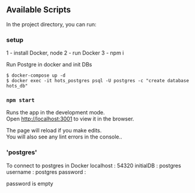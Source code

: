## Available Scripts

In the project directory, you can run:


### setup

1 - install Docker, node
2 - run Docker
3 - npm i


Run Postgre in docker and init DBs
```
$ docker-compose up -d
$ docker exec -it hots_postgres psql -U postgres -c "create database hots_db"

```

### `npm start`

Runs the app in the development mode.<br>
Open [http://localhost:3001](http://localhost:3001) to view it in the browser.

The page will reload if you make edits.<br>
You will also see any lint errors in the console..

### 'postgres'
To connect to postgres in Docker
localhost : 54320
initialDB : postgres
username : postgres
password : 

password is empty